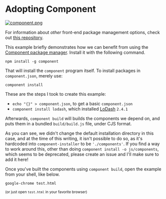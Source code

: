 # Adopting Component

[![component.png][1]][2]

For information about _other_ front-end package management options, check out [this repository][3].

This example briefly demonstrates how we can benefit from using the [Component package manager][2]. Install it with the following command.

```shell
npm install -g component
```

That will install the `component` program itself. To install packages in `component.json`, merely use:

```shell
component install
```

These are the steps I took to create this example:

- `echo "{}" > component.json`, to get a basic `component.json`
- `component install lodash`, which installed [LoDash][4] `2.4.1`

Afterwards, `component build` will builds the components we depend on, and puts them in a bundled `build/build.js` file, under CJS format.

As you can see, we didn't change the default installation directory in this case, and at the time of this writing, it isn't possible to do so, as it's hardcoded into `component-installer` to be `'./components'`. If you find a way to work around this, other than doing `component install -o js/components`, which seems to be deprecated, please create an issue and I'll make sure to add it here!

Once you've built the components using `component build`, open the example from your shell, like below.

```shell
google-chrome test.html
```

<sub>(or just open `test.html` in your favorite browser)</sub>

  [1]: http://i49.tinypic.com/e7nj9v.png
  [2]: http://component.io
  [3]: https://github.com/wilmoore/frontend-packagers
  [4]: http://lodash.com/docs
